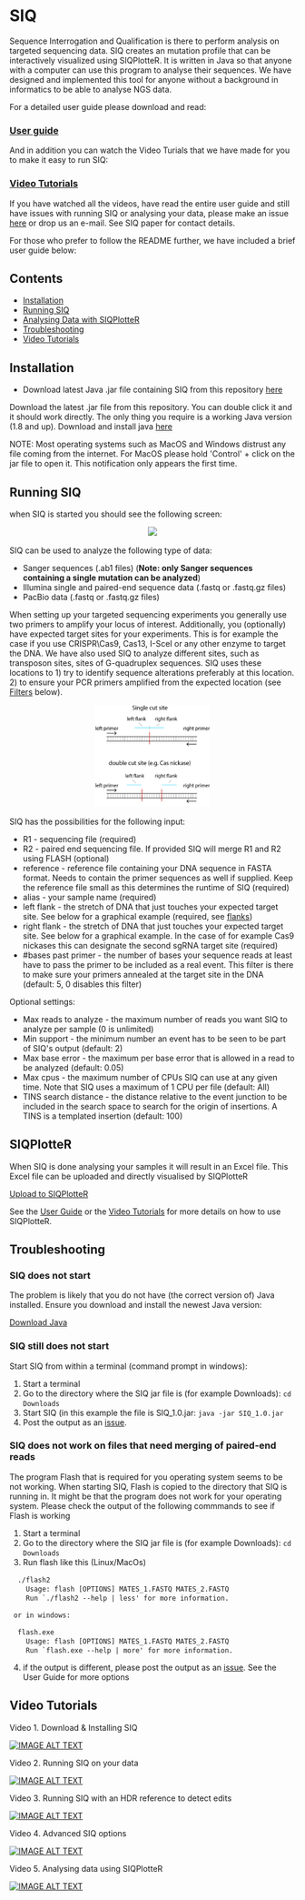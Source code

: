 # SIQ
Sequence Interrogation and Qualification is there to perform analysis on targeted sequencing data. SIQ creates an mutation profile that can be interactively visualized using SIQPlotteR. It is written in Java so that anyone with a computer can use this program to analyse their sequences. We have designed and implemented this tool for anyone without a background in informatics to be able to analyse NGS data.

For a detailed user guide please download and read:

### [User guide](https://github.com/RobinVanSchendel/SIQ/blob/master/SIQ%20and%20SIQPlotteR%20User%20guide.docx)

And in addition you can watch the Video Turials that we have made for you to make it easy to run SIQ:

### [Video Tutorials ](#video-tutorials)

If you have watched all the videos, have read the entire user guide and still have issues with running SIQ or analysing your data, please make an issue [here](https://github.com/RobinVanSchendel/SIQ/issues) or drop us an e-mail. See SIQ paper for contact details.

For those who prefer to follow the README further, we have included a brief user guide below:

## Contents

 * [Installation](#installation)
 * [Running SIQ](#running-siq)
 * [Analysing Data with SIQPlotteR](#siqplotter)
 * [Troubleshooting](#troubleshooting)
 * [Video Tutorials](#video-tutorials)

## Installation

* Download latest Java .jar file containing SIQ from this repository [here](https://github.com/RobinVanSchendel/SIQ/releases/latest)

Download the latest .jar file from this repository. You can double click it and it should work directly. The only thing you require is a working Java version (1.8 and up). Download and install java [here](https://www.java.com/en/download/)

NOTE: Most operating systems such as MacOS and Windows distrust any file coming from the internet. For MacOS please hold 'Control' + click on the jar file to open it. This notification only appears the first time. 

## Running SIQ

when SIQ is started you should see the following screen:

<p align="center"  width="100%">
  <img width="40%" src="https://user-images.githubusercontent.com/46730491/178683885-6af77b2c-864d-4264-b5c6-22d6dd75929d.jpg">
 </p>

SIQ can be used to analyze the following type of data:

* Sanger sequences (.ab1 files) (<b>Note: only Sanger sequences containing a single mutation can be analyzed</b>) 
* Illumina single and paired-end sequence data (.fastq or .fastq.gz files)
* PacBio data (.fastq or .fastq.gz files)

When setting up your targeted sequencing experiments you generally use two primers to amplify your locus of interest. Additionally, you (optionally) have expected target sites for your experiments. This is for example the case if you use CRISPR\Cas9, Cas13, I-SceI or any other enzyme to target the DNA. We have also used SIQ to analyze different sites, such as transposon sites, sites of G-quadruplex sequences. SIQ uses these locations to 1) try to identify sequence alterations preferably at this location. 2) to ensure your PCR primers amplified from the expected location (see [Filters](#filters) below).
  
 <p align="center"  width="100%">
    <img width="40%" src="SIQ/images/flanks.jpg" >
 </p>

SIQ has the possibilities for the following input:

* R1 - sequencing file (required)
* R2 - paired end sequencing file. If provided SIQ will merge R1 and R2 using FLASH (optional)
* reference - reference file containing your DNA sequence in FASTA format. Needs to contain the primer sequences as well if supplied. Keep the reference file small as this determines the runtime of SIQ (required)
* alias - your sample name (required)
* left flank - the stretch of DNA that just touches your expected target site. See below for a graphical example (required, see [flanks](#flanks))
* right flank - the stretch of DNA that just touches your expected target site. See below for a graphical example. In the case of for example Cas9 nickases this can designate the second sgRNA target site (required)
* #bases past primer - the number of bases your sequence reads at least have to pass the primer to be included as a real event. This filter is there to make sure your primers annealed at the target site in the DNA (default: 5, 0 disables this filter)

Optional settings:
* Max reads to analyze - the maximum number of reads you want SIQ to analyze per sample (0 is unlimited)
* Min support - the minimum number an event has to be seen to be part of SIQ's output (default: 2)
* Max base error - the maximum per base error that is allowed in a read to be analyzed (default: 0.05)
* Max cpus - the maximum number of CPUs SIQ can use at any given time. Note that SIQ uses a maximum of 1 CPU per file (default: All)
* TINS search distance - the distance relative to the event junction to be included in the search space to search for the origin of insertions. A TINS is a templated insertion (default: 100)

## SIQPlotteR

When SIQ is done analysing your samples it will result in an Excel file. This Excel file can be uploaded and directly visualised by SIQPlotteR

[Upload to SIQPlotteR](https://siq.researchlumc.nl/SIQPlotter/)

See the [User Guide](#user-guide) or the [Video Tutorials](#video-tutorials) for more details on how to use SIQPlotteR.

## Troubleshooting
 
### SIQ does not start

The problem is likely that you do not have (the correct version of) Java installed. Ensure you download and install the newest Java version:
  
[Download Java](https://www.java.com/en/download/)

### SIQ still does not start

Start SIQ from within a terminal (command prompt in windows):

  1. Start a terminal
  2. Go to the directory where the SIQ jar file is (for example Downloads): `cd Downloads`
  3. Start SIQ (in this example the file is SIQ_1.0.jar: `java -jar SIQ_1.0.jar` 
  4. Post the output as an [issue](https://github.com/RobinVanSchendel/SIQ/issues).

### SIQ does not work on files that need merging of paired-end reads
  
The program Flash that is required for you operating system seems to be not working. When starting SIQ, Flash is copied to the directory that SIQ is running in. It might be that the program does not work for your operating system. Please check the output of the following commmands to see if Flash is working
  
  1. Start a terminal
  2. Go to the directory where the SIQ jar file is (for example Downloads): `cd Downloads`
  3. Run flash like this (Linux/MacOs)
  ```
    ./flash2  
      Usage: flash [OPTIONS] MATES_1.FASTQ MATES_2.FASTQ
      Run `./flash2 --help | less' for more information.
  ```
     or in windows:
  ```
    flash.exe
      Usage: flash [OPTIONS] MATES_1.FASTQ MATES_2.FASTQ
      Run `flash.exe --help | more' for more information.
  ```
   4. if the output is different, please post the output as an [issue](https://github.com/RobinVanSchendel/SIQ/issues). 
See the User Guide for more options
   
## Video Tutorials

Video 1. Download & Installing SIQ

[![IMAGE ALT TEXT](https://img.youtube.com/vi/O15Z4ohQ2VU/0.jpg)](https://www.youtube.com/watch?v=O15Z4ohQ2VU "Download & Installing SIQ")

Video 2. Running SIQ on your data

[![IMAGE ALT TEXT](https://img.youtube.com/vi/bgqxioQfYkU/0.jpg)](https://www.youtube.com/watch?v=bgqxioQfYkU "Running SIQ")

Video 3. Running SIQ with an HDR reference to detect edits
  
[![IMAGE ALT TEXT](https://img.youtube.com/vi/F6PmLzDAA5g/0.jpg)](https://www.youtube.com/watch?v=F6PmLzDAA5g "Detect HDR with SIQ")

Video 4. Advanced SIQ options

[![IMAGE ALT TEXT](https://img.youtube.com/vi/i8Grk_ndzwI/0.jpg)](https://www.youtube.com/watch?v=i8Grk_ndzwI "Advanced SIQ options")
  
Video 5. Analysing data using SIQPlotteR

[![IMAGE ALT TEXT](https://img.youtube.com/vi/If22p8KB4OI/0.jpg)](https://www.youtube.com/watch?v=If22p8KB4OI "SIQPlotteR")
